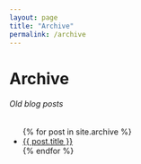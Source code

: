 ```yaml
---
layout: page
title: "Archive"
permalink: /archive
---
```


# Archive
###### Old blog posts
<ul>
  {% for post in site.archive %}
    <li>
      <a href="{{ post.url }}">{{ post.title }}</a>
    </li>
  {% endfor %}
</ul>
